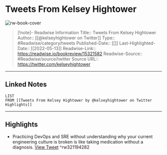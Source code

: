 # Tweets From Kelsey Hightower

![rw-book-cover](https://pbs.twimg.com/profile_images/1860116516357963777/ZIGg_2Xv.jpg)
<br>
>[!note]- Readwise Information
>Title:: Tweets From Kelsey Hightower
>Author:: [[@kelseyhightower on Twitter]]
>Type:: #Readwise/category/tweets
>Published-Date:: [[]]
>Last-Highlighted-Date:: [[2022-05-13]]
>Readwise-Link:: https://readwise.io/bookreview/15321582
>Readwise-Source:: #Readwise/source/twitter
>Source URL:: https://twitter.com/kelseyhightower
--- 

## Linked Notes
```dataview
LIST
FROM [[Tweets From Kelsey Hightower by @kelseyhightower on Twitter Highlights]]
```

---

## Highlights
- Practicing DevOps and SRE without understanding why your current engineering culture is broken is like taking medication without a diagnosis. [View Tweet](https://readwise.io/open/321194282) ^rw321194282
